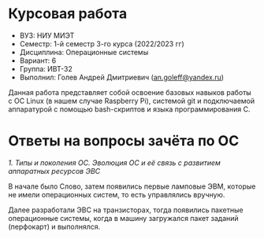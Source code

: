 # Курсовая работа
- ВУЗ: НИУ МИЭТ
- Семестр: 1-й семестр 3-го курса (2022/2023 гг) 
- Дисциплина: Операционные системы
- Вариант: 6
- Группа: ИВТ-32
- Выполнил: Голев Андрей Дмитриевич (an.goleff@yandex.ru)

Данная работа представляет собой освоение базовых навыков
работы с ОС Linux (в нашем случае Raspberry Pi), системой git
и подключаемой аппаратурой с помощью bash-скриптов и языка программирования C. 

# Ответы на вопросы зачёта по ОС

*1. Типы и поколения ОС. Эволюция ОС и её связь с развитием аппаратных ресурсов ЭВС*

В начале было Слово, затем появились первые ламповые ЭВМ, которые не имели операционных систем, то есть управлялись вручную.

Далее разработали ЭВС на транзисторах, тогда появились пакетные операционные системы, когда в машину загружался пакет заданий (перфокарт) и выполнялся.
